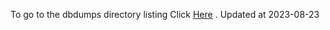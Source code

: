 To go to the dbdumps directory listing Click [Here](https://ipfs.io/ipfs/bafkreidht7ef6c5dry6gx7zatpzeiri3svx63ew2l6ihfphxz27ll2cev4) . Updated at 2023-08-23